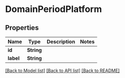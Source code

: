 # DomainPeriodPlatform

## Properties

Name | Type | Description | Notes
------------ | ------------- | ------------- | -------------
**id** | **String** |  |
**label** | **String** |  |

[[Back to Model list]](./README.md#documentation-for-models) [[Back to API list]](./README.md#documentation-for-api-endpoints) [[Back to README]](../README.md)

